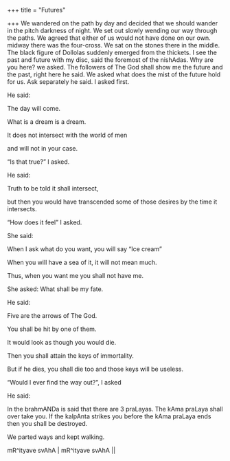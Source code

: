 +++
title = "Futures"

+++
We wandered on the path by day and decided that we should wander in the
pitch darkness of night. We set out slowly wending our way through the
paths. We agreed that either of us would not have done on our own.
midway there was the four-cross. We sat on the stones there in the
middle. The black figure of Dollolas suddenly emerged from the thickets.
I see the past and future with my disc, said the foremost of the
nishAdas. Why are you here? we asked. The followers of The God shall
show me the future and the past, right here he said. We asked what does
the mist of the future hold for us. Ask separately he said. I asked
first.  
  
He said:  
  
The day will come.  
  
What is a dream is a dream.  
  
It does not intersect with the world of men  
  
and will not in your case.  
  
“Is that true?” I asked.  
  
He said:  
  
Truth to be told it shall intersect,  
  
but then you would have transcended some of those desires by the time it
intersects.  
  
“How does it feel” I asked.  
  
She said:  
  
When I ask what do you want, you will say “Ice cream”  
  
When you will have a sea of it, it will not mean much.  
  
Thus, when you want me you shall not have me.  
  
She asked: What shall be my fate.  
  
He said:  
  
Five are the arrows of The God.  
  
You shall be hit by one of them.  
  
It would look as though you would die.  
  
Then you shall attain the keys of immortality.  
  
But if he dies, you shall die too and those keys will be useless.

“Would I ever find the way out?”, I asked  
  
He said:  
  
In the brahmANDa is said that there are 3 praLayas. The kAma praLaya
shall over take you. If the kalpAnta strikes you before the kAma praLaya
ends then you shall be destroyed.

We parted ways and kept walking.

mR^ityave svAhA | mR^ityave svAhA ||
